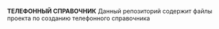 **ТЕЛЕФОННЫЙ СПРАВОЧНИК**
Данный репозиторий содержит файлы проекта по созданию телефонного справочника 